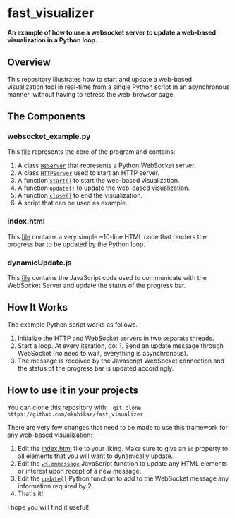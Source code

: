 # fast_visualizer

**An example of how to use a websocket server to update a web-based visualization in a Python loop.**

## Overview
This repository illustrates how to start and update a web-based visualization tool in real-time from a single Python script in an asynchronous manner, 
without having to refress the web-browser page. 

## The Components

### websocket_example.py

This [file](websocket_example.py) represents the core of the program and contains:
  1. A class [`WsServer`](websocket_example.py#L10) that represents a Python WebSocket server.
  2. A class [`HTTPServer`](websocket_example.py#L52) used to start an HTTP server.
  3. A function [`start()`](websocket_example.py#L72) to start the web-based visualization.
  4. A function [`update()`](websocket_example.py#L80) to update the web-based visualization.
  5. A function [`close()`](websocket_example.py#L87) to end the visualization.
  6. A script that can be used as example.

### index.html

This [file](index.html) contains a very simple ~10-line HTML code that renders the progress bar to be updated by the Python loop.

### dynamicUpdate.js

This [file](dynamicUpdate.js) contains the JavaScript code used to communicate with the WebSocket Server and update the status of the progress bar.

## How It Works

The example Python script works as follows.
  1. Initialize the HTTP and WebSocket servers in two separate threads.
  2. Start a loop. At every iteration, do:
    1. Send an update message through WebSocket (no need to wait, everything is asynchronous).
  3. The message is received by the Javascript WebSocket connection and the status of the progress bar is updated accordingly.
  
## How to use it in your projects

You can clone this repository with:
``` git clone https://github.com/mkuhikar/fast_visualizer```

There are very few changes that need to be made to use this framework for any web-based visualization:
  1. Edit the [index.html](index.html) file to your liking. Make sure to give an `id` property to all elements that you will want to dynamically update.
  2. Edit the [`ws.onmessage`](dynamicUpdate.js#L13-L16) JavaScript function to update any HTML elements or interest upon recept of a new message.
  3. Edit the [`update()`](websocket_example.py#L80-L85) Python function to add to the WebSocket message any information required by 2.
  4. That's it!
  
I hope you will find it useful!
